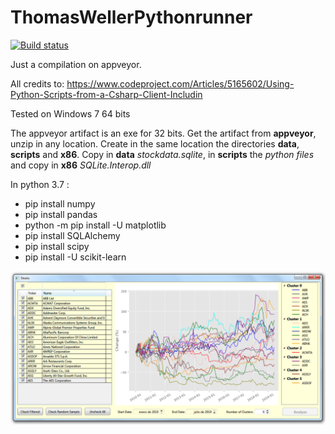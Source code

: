 # ThomasWellerPythonrunner

[![Build status](https://ci.appveyor.com/api/projects/status/s4l713cwg2wg2h7c/branch/master?svg=true)](https://ci.appveyor.com/project/op07n/thomaswellerpythonrunner/branch/master)

Just a compilation on appveyor.

All credits to:
https://www.codeproject.com/Articles/5165602/Using-Python-Scripts-from-a-Csharp-Client-Includin


Tested on Windows 7 64 bits

The appveyor artifact is an exe for 32 bits.
Get the artifact from **appveyor**, unzip in any location. Create in the same location the directories **data**, **scripts** and **x86**.
Copy in **data** <i>stockdata.sqlite</i>, in **scripts** the <i>python files</i> and copy in **x86** <i>SQLite.Interop.dll</i>

In python 3.7 :

- pip install numpy
- pip install pandas
- python -m pip install -U matplotlib
- pip install SQLAlchemy
- pip install scipy
- pip install -U scikit-learn

![stocks](stocks.png)

